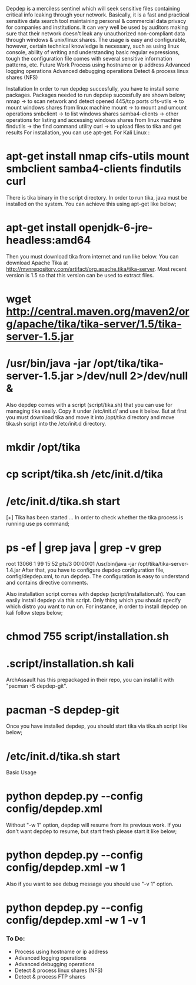 
Depdep is a merciless sentinel which will seek sensitive files containing critical info leaking through your network. Basically, it is a fast and practical sensitive data search tool maintaining personal & commercial data privacy for companies and institutions. It can very well be used by auditors making sure that their network doesn't leak any unauthorized non-compliant data through windows & unix/linux shares.
The usage is easy and configurable, however, certain technical knowledge is necessary, such as using linux console, ability of writing and understanding basic regular expressions, tough the configuration file comes with several sensitive information patterns, etc.
Future Work
Process using hostname or ip address
Advanced logging operations
Advanced debugging operations
Detect & process linux shares (NFS)

Installation
In order to run depdep succesfully, you have to install some packages. Packages needed to run depdep succesfully are shown below;
nmap -> to scan network and detect opened 445/tcp ports
cifs-utils -> to mount windows shares from linux machine
mount -> to mount and umount operations
smbclient -> to list windows shares
samba4-clients -> other operations for listing and accessing windows shares from linux machine
findutils -> the find command utility
curl -> to upload files to tika and get results
For installation, you can use apt-get. For Kali Linux :
# apt-get install nmap cifs-utils mount smbclient samba4-clients findutils curl
There is tika binary in the script directory. In order to run tika, java must be installed on the system. You can achieve this using apt-get like below;
# apt-get install openjdk-6-jre-headless:amd64
Then you must download tika from internet and run like below. You can download Apache Tika at http://mvnrepository.com/artifact/org.apache.tika/tika-server. Most recent version is 1.5 so that this version can be used to extract files. 
# wget http://central.maven.org/maven2/org/apache/tika/tika-server/1.5/tika-server-1.5.jar
# /usr/bin/java -jar /opt/tika/tika-server-1.5.jar >/dev/null 2>/dev/null &
Also depdep comes with a script (script/tika.sh) that you can use for managing tika easily. Copy it under /etc/init.d/ and use it below. But at first you must download tika and move it into /opt/tika directory and move tika.sh script into the /etc/init.d directory.
# mkdir /opt/tika
# cp script/tika.sh /etc/init.d/tika
# /etc/init.d/tika.sh start
[+] Tika has been started ...
In order to check whether the tika process is running use ps command;
# ps -ef | grep java | grep -v grep
root     13066     1 99 15:52 pts/3    00:00:01 /usr/bin/java -jar /opt/tika/tika-server-1.4.jar
After that, you have to configure depdep configuration file, config/depdep.xml, to run depdep. The configuration is easy to understand and contains directive comments.

Also installation script comes with depdep (script/installation.sh). You can easily install depdep via this script. Only thing which you should specify which distro you want to run on. For instance, in order to install depdep on kali follow steps below;
# chmod 755 script/installation.sh
# .script/installation.sh kali

 ArchAssault has this prepackaged in their repo, you can install it with "pacman -S depdep-git". 
# pacman -S depdep-git
Once you have installed depdep, you should start tika via tika.sh script like below;
# /etc/init.d/tika.sh start
Basic Usage
# python depdep.py --config config/depdep.xml
Without "-w 1" option, depdep will resume from its previous work. If you don't want depdep to resume, but start fresh please start it like below;
# python depdep.py --config config/depdep.xml -w 1

Also if you want to see debug message you should use "-v 1" option. 
# python depdep.py --config config/depdep.xml -w 1 -v 1

### To Do:
- Process using hostname or ip address
- Advanced logging operations
- Advanced debugging operations
- Detect & process linux shares (NFS)
- Detect & process FTP shares 


